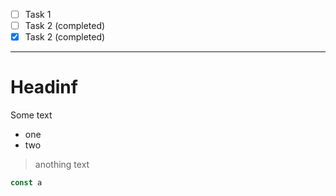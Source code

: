 - [ ] Task 1
- [ ] Task 2 (completed)
- [x] Task 2 (completed)
- - -
# Headinf
Some text

- one
- two

> anothing text

```js
const a
```
